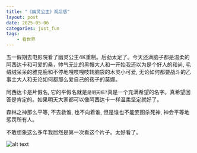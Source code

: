 ```yaml
---
title: "《幽灵公主》观后感"
layout: post
date: 2025-05-06
categories: just_fun
tags:
    - 看世界
---
```

五一假期去电影院看了幽灵公主4K重制。后劲太足了。今天还满脑子都是温柔的阿西达卡和可爱的桑，帅气无比的黑帽大人和一开始我还以为是个好人的和尚, 毛绒绒呆呆的雅克鹿和不停地嘎吱嘎吱转脑袋的木灵小可爱, 无论如何都要战斗的乙事主大人和无论如何都那么爱自己的孩子的莫娜。

阿西达卡是片假名, 它的平假名就是`是明天嘛?`真是一个充满希望的名字。真希望回答是肯定的。如果明天大家都可以像阿西达卡一样温柔坚定就好了。

森林之神那么平等, 不去救谁, 也不向着谁, 但是谁也不能妄图杀死神, 神会平等地惩罚所有人。

不敢想象这么多年我居然是第一次看这个片子。太好看了。

![alt text](https://k.sinaimg.cn/n/spider20250423/276/w1440h2036/20250423/4d03-22ad6b60c3d948e331e1038ffe8e764c.jpg/w700d1q75cms.jpg?by=cms_fixed_width)